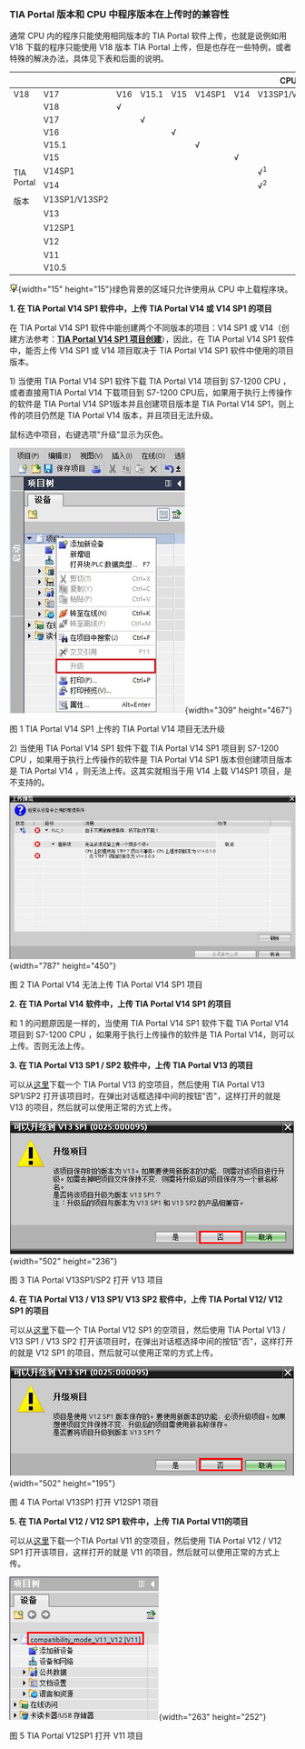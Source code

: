 ### TIA Portal 版本和 CPU 中程序版本在上传时的兼容性

通常 CPU 内的程序只能使用相同版本的 TIA Portal 软件上传，也就是说例如用
V18 下载的程序只能使用 V18 版本 TIA Portal
上传，但是也存在一些特例，或者特殊的解决办法，具体见下表和后面的说明。

<table style="width:100%;" width="700" data-border="1">
<colgroup>
<col style="width: 6%" />
<col style="width: 6%" />
<col style="width: 6%" />
<col style="width: 6%" />
<col style="width: 6%" />
<col style="width: 6%" />
<col style="width: 6%" />
<col style="width: 6%" />
<col style="width: 6%" />
<col style="width: 6%" />
<col style="width: 6%" />
<col style="width: 6%" />
<col style="width: 6%" />
<col style="width: 6%" />
<col style="width: 6%" />
</colgroup>
<thead>
<tr>
<th colspan="2" scope="col"> </th>
<th colspan="13" scope="col">CPU 程序版本</th>
</tr>
</thead>
<tbody>
<tr>
<td>V18</td>
<td>V17</td>
<td>V16</td>
<td>V15.1</td>
<td>V15</td>
<td>V14SP1</td>
<td>V14</td>
<td>V13SP1/V13SP2</td>
<td>V13</td>
<td>V12SP1</td>
<td>V12</td>
<td>V11</td>
<td>V10.5</td>
<td></td>
<td></td>
</tr>
<tr>
<td rowspan="13" scope="row"><p>TIA Portal</p>
<p>版本</p></td>
<td>V18</td>
<td>√</td>
<td> </td>
<td> </td>
<td> </td>
<td> </td>
<td> </td>
<td> </td>
<td> </td>
<td> </td>
<td> </td>
<td> </td>
<td> </td>
<td> </td>
</tr>
<tr>
<td>V17</td>
<td> </td>
<td>√</td>
<td> </td>
<td> </td>
<td> </td>
<td> </td>
<td> </td>
<td> </td>
<td> </td>
<td> </td>
<td> </td>
<td> </td>
<td> </td>
</tr>
<tr>
<td>V16</td>
<td> </td>
<td> </td>
<td>√</td>
<td> </td>
<td> </td>
<td> </td>
<td> </td>
<td> </td>
<td> </td>
<td> </td>
<td> </td>
<td> </td>
<td> </td>
</tr>
<tr>
<td>V15.1</td>
<td> </td>
<td> </td>
<td> </td>
<td>√</td>
<td> </td>
<td> </td>
<td> </td>
<td> </td>
<td> </td>
<td> </td>
<td> </td>
<td> </td>
<td> </td>
</tr>
<tr>
<td>V15</td>
<td> </td>
<td> </td>
<td> </td>
<td> </td>
<td>√</td>
<td> </td>
<td> </td>
<td> </td>
<td> </td>
<td> </td>
<td> </td>
<td> </td>
<td> </td>
</tr>
<tr>
<td>V14SP1</td>
<td> </td>
<td> </td>
<td> </td>
<td> </td>
<td> </td>
<td>√<sup>1</sup></td>
<td>√<sup>1</sup></td>
<td> </td>
<td> </td>
<td> </td>
<td> </td>
<td> </td>
<td> </td>
</tr>
<tr>
<td>V14</td>
<td> </td>
<td> </td>
<td> </td>
<td> </td>
<td> </td>
<td>√<sup>2</sup></td>
<td>√</td>
<td> </td>
<td> </td>
<td> </td>
<td> </td>
<td> </td>
<td> </td>
</tr>
<tr>
<td>V13SP1/V13SP2</td>
<td> </td>
<td> </td>
<td> </td>
<td> </td>
<td> </td>
<td> </td>
<td> </td>
<td>√</td>
<td>√<sup>3</sup></td>
<td data-bgcolor="#99FF00">√<sup>4</sup></td>
<td data-bgcolor="#99FF00">√<sup>4</sup></td>
<td data-bgcolor="#99FF00"> </td>
<td data-bgcolor="#99FF00"> </td>
</tr>
<tr>
<td>V13</td>
<td> </td>
<td> </td>
<td> </td>
<td> </td>
<td> </td>
<td> </td>
<td> </td>
<td> </td>
<td>√</td>
<td data-bgcolor="#99FF00">√<sup>4</sup></td>
<td data-bgcolor="#99FF00">√<sup>4</sup></td>
<td data-bgcolor="#99FF00"> </td>
<td data-bgcolor="#99FF00"> </td>
</tr>
<tr>
<td>V12SP1</td>
<td> </td>
<td> </td>
<td> </td>
<td> </td>
<td> </td>
<td> </td>
<td> </td>
<td> </td>
<td> </td>
<td data-bgcolor="#99FF00">√</td>
<td data-bgcolor="#99FF00">√</td>
<td data-bgcolor="#99FF00">√<sup>5</sup></td>
<td data-bgcolor="#99FF00"> </td>
</tr>
<tr>
<td>V12</td>
<td> </td>
<td> </td>
<td> </td>
<td> </td>
<td> </td>
<td> </td>
<td> </td>
<td> </td>
<td> </td>
<td data-bgcolor="#99FF00"> </td>
<td data-bgcolor="#99FF00">√</td>
<td data-bgcolor="#99FF00">√<sup>5</sup></td>
<td data-bgcolor="#99FF00"> </td>
</tr>
<tr>
<td>V11</td>
<td> </td>
<td> </td>
<td> </td>
<td> </td>
<td> </td>
<td> </td>
<td> </td>
<td> </td>
<td> </td>
<td data-bgcolor="#99FF00"> </td>
<td data-bgcolor="#99FF00"> </td>
<td data-bgcolor="#99FF00">√</td>
<td data-bgcolor="#99FF00"> </td>
</tr>
<tr>
<td>V10.5</td>
<td> </td>
<td> </td>
<td> </td>
<td> </td>
<td> </td>
<td> </td>
<td> </td>
<td> </td>
<td> </td>
<td data-bgcolor="#99FF00"> </td>
<td data-bgcolor="#99FF00"> </td>
<td data-bgcolor="#99FF00"> </td>
<td data-bgcolor="#99FF00">√</td>
</tr>
</tbody>
</table>

![](images/3.gif){width="15" height="15"}绿色背景的区域只允许使用从 CPU
中上载程序块。

**1. 在 TIA Portal V14 SP1 软件中，上传 TIA Portal V14 或 V14 SP1
的项目**

在 TIA Portal V14 SP1 软件中能创建两个不同版本的项目：V14 SP1 或
V14（创建方法参考：**[TIA Portal V14 SP1
项目创建](01-New_Project.html#V14SP1)**），因此，在 TIA Portal V14 SP1
软件中，能否上传 V14 SP1 或 V14 项目取决于 TIA Portal V14 SP1
软件中使用的项目版本。

1\) 当使用 TIA Portal V14 SP1 软件下载 TIA Portal V14 项目到 S7-1200 CPU
，或者直接用TIA Portal V14 下载项目到 S7-1200
CPU后，如果用于执行上传操作的软件是 TIA Portal V14
SP1版本并且创建项目版本是 TIA Portal V14 SP1，则上传的项目仍然是 TIA
Portal V14 版本，并且项目无法升级。

鼠标选中项目，右键选项"升级"显示为灰色。

![](images/9-1.jpg){width="309" height="467"}

图 1 TIA Portal V14 SP1 上传的 TIA Portal V14 项目无法升级

2\) 当使用 TIA Portal V14 SP1 软件下载 TIA Portal V14 SP1 项目到 S7-1200
CPU ，如果用于执行上传操作的软件是 TIA Portal V14 SP1
版本但创建项目版本是 TIA Portal V14 ，则无法上传。这其实就相当于用 V14
上载 V14SP1 项目，是不支持的。

![](images/9-2.jpg){width="787" height="450"}

图 2 TIA Portal V14 无法上传 TIA Portal V14 SP1 项目

**2. 在 TIA Portal V14 软件中，上传 TIA Portal V14 SP1 的项目**

和 1 的问题原因是一样的，当使用 TIA Portal V14 SP1 软件下载 TIA Portal
V14 项目到 S7-1200 CPU ，如果用于执行上传操作的软件是 TIA Portal
V14，则可以上传。否则无法上传。

**3. 在 TIA Portal V13 SP1 / SP2 软件中，上传 TIA Portal V13 的项目**

可以从[这里](File/82169157_compatibility_mode_v13_v13sp1.zip)下载一个
TIA Portal V13 的空项目，然后使用 TIA Portal V13 SP1/SP2
打开该项目时，在弹出对话框选择中间的按钮"否"，这样打开的就是 V13
的项目，然后就可以使用正常的方式上传。

![](images/9-3.png){width="502" height="236"}

图 3 TIA Portal V13SP1/SP2 打开 V13 项目

**4. 在 TIA Portal V13 / V13 SP1/ V13 SP2 软件中，上传 TIA Portal V12/
V12 SP1 的项目**

可以从[这里](File/82169157_compatibility_mode_v12_v13.zip)下载一个 TIA
Portal V12 SP1 的空项目，然后使用 TIA Portal V13 / V13 SP1 / V13 SP2
打开该项目时，在弹出对话框选择中间的按钮"否"，这样打开的就是 V12 SP1
的项目，然后就可以使用正常的方式上传。

![](images/9-4.png){width="502" height="195"}

图 4 TIA Portal V13SP1 打开 V12SP1 项目

**5. 在 TIA Portal V12 / V12 SP1 软件中，上传 TIA Portal V11的项目**

可以从[这里](File/66027369_compatibility_mode_v11_v12.zip)下载一个TIA
Portal V11 的空项目，然后使用 TIA Portal V12 / V12 SP1
打开该项目，这样打开的就是 V11 的项目，然后就可以使用正常的方式上传。

![](images/9-5.png){width="263" height="252"}

图 5 TIA Portal V12SP1 打开 V11 项目
